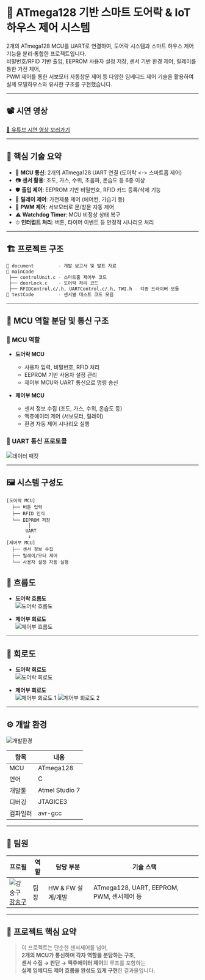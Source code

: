 # 🔐 ATmega128 기반 스마트 도어락 & IoT 하우스 제어 시스템

2개의 ATmega128 MCU를 UART로 연결하여, 도어락 시스템과 스마트 하우스 제어 기능을 분리·통합한 프로젝트입니다.  
비밀번호/RFID 기반 출입, EEPROM 사용자 설정 저장, 센서 기반 환경 제어, 릴레이를 통한 가전 제어,  
PWM 제어를 통한 서보모터 자동창문 제어 등 다양한 임베디드 제어 기술을 활용하여  
실제 모델하우스와 유사한 구조를 구현했습니다.

---

## 📽️ 시연 영상

[🔗 유튜브 시연 영상 보러가기](https://youtu.be/8ZCu6Y8iaiA)

---

## 📌 핵심 기술 요약

- 🔁 **MCU 통신**: 2개의 ATmega128 UART 연결 (도어락 <-> 스마트홈 제어)
- 📷 **센서 활용**: 조도, 가스, 수위, 초음파, 온습도 등 6종 이상
- 🛡 **출입 제어**: EEPROM 기반 비밀번호, RFID 카드 등록/삭제 기능
- 🔌 **릴레이 제어**: 가전제품 제어 (에어컨, 가습기 등)
- 🔄 **PWM 제어**: 서보모터로 문/창문 자동 제어
- ⚠️ **Watchdog Timer**: MCU 비정상 상태 복구
- ⏱ **인터럽트 처리**: 버튼, 타이머 이벤트 등 안정적 시나리오 처리

---

## 🏗️ 프로젝트 구조

```bash
📁 document         - 개발 보고서 및 발표 자료
📁 mainCode
 ├── controlUnit.c - 스마트홈 제어부 코드
 ├── doorLock.c    - 도어락 처리 코드
 ├── RFIDControl.c/.h, UARTControl.c/.h, TWI.h - 각종 드라이버 모듈
📁 testCode         - 센서별 테스트 코드 모음
```

---

## 🔁 MCU 역할 분담 및 통신 구조

### 🧠 MCU 역할

- **도어락 MCU**
  - 사용자 입력, 비밀번호, RFID 처리
  - EEPROM 기반 사용자 설정 관리
  - 제어부 MCU와 UART 통신으로 명령 송신

- **제어부 MCU**
  - 센서 정보 수집 (조도, 가스, 수위, 온습도 등)
  - 액츄에이터 제어 (서보모터, 릴레이)
  - 환경 자동 제어 시나리오 실행

### 📡 UART 통신 프로토콜

![데이터 패킷](https://github.com/user-attachments/assets/9cfdd1aa-5fc0-4941-acab-6f847fc951f8)

---

## 🖼️ 시스템 구성도

```
[도어락 MCU]
  ├── 버튼 입력
  ├── RFID 인식
  └── EEPROM 저장
        │
       UART
        ↓
[제어부 MCU]
  ├── 센서 정보 수집
  ├── 릴레이/모터 제어
  └── 사용자 설정 자동 실행
```

## 🔎 흐름도

- **도어락 흐름도**  
  ![도어락 흐름도](https://github.com/user-attachments/assets/eca38503-9179-4801-8206-e4cc7ae823ed)

- **제어부 회로도**  
  ![제어부 흐름도](https://github.com/user-attachments/assets/073a3634-ddd3-48bc-ad6d-1f4c42ba70f1)

---

## 🧾 회로도

- **도어락 회로도**  
  ![도어락 회로도](https://github.com/user-attachments/assets/ece91a11-e34d-447f-a80c-1111ed658291)

- **제어부 회로도**  
  ![제어부 회로도 1](https://github.com/user-attachments/assets/832fc948-5dd8-47a6-b7ee-9e728564179a)
  ![제어부 회로도 2](https://github.com/user-attachments/assets/6c017a06-4fd7-4e65-bff9-c2e50f12ec17)


---

## ⚙️ 개발 환경

![개발환경](https://github.com/user-attachments/assets/658e5c49-5000-4e5a-887a-8bd084c46f9a)


| 항목     | 내용            |
|----------|-----------------|
| MCU      | ATmega128       |
| 언어     | C               |
| 개발툴   | Atmel Studio 7  |
| 디버깅   | JTAGICE3         |
| 컴파일러 | avr-gcc         |

---

## 👤 팀원

| 프로필 | 역할  | 담당 부분 | 기술 스택 |
|--------|-------|----------|-----------|
| ![강송구](https://github.com/user-attachments/assets/986e1819-2d0d-4715-97ce-590ea6495421) <br> [강송구](https://github.com/StrongThrow) | 팀장  | HW & FW 설계/개발 | ATmega128, UART, EEPROM, PWM, 센서제어 등 |

---

## 📌 프로젝트 핵심 요약

> 이 프로젝트는 단순한 센서제어를 넘어,  
> **2개의 MCU가 통신하며 각자 역할을 분담하는 구조**,  
> **센서 수집 → 판단 → 액츄에이터 제어**의 루프를 포함하는  
> **실제 임베디드 제어 흐름을 완성도 있게 구현**한 결과물입니다.
